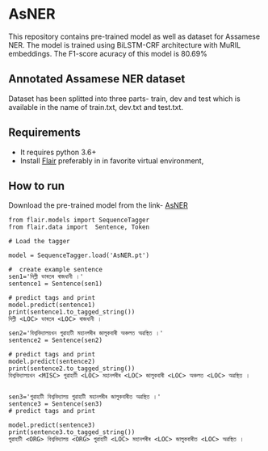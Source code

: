 # AsNER

This repository contains pre-trained model as well as dataset for Assamese NER. The model is trained using BiLSTM-CRF architecture with MuRIL embeddings. The F1-score acuracy of this model is 80.69%

## Annotated Assamese NER dataset 

Dataset has been splitted into three parts- train, dev and test which is available in the name of train.txt, dev.txt and test.txt.

## Requirements

* It requires python 3.6+
* Install [Flair](https://github.com/flairNLP/flair) preferably  in in favorite virtual environment, 


## How to run

Download the pre-trained model from the link- [AsNER](https://drive.google.com/file/d/1sqBxuujk9yOPcXkQTvONgQlP93qt0EJD/view?usp=sharing)

```
from flair.models import SequenceTagger
from flair.data import  Sentence, Token

# Load the tagger

model = SequenceTagger.load('AsNER.pt')

#  create example sentence
sen1='দিল্লী ভাৰতৰ ৰাজধানী ।'
sentence1 = Sentence(sen1)

# predict tags and print
model.predict(sentence1)
print(sentence1.to_tagged_string())
দিল্লী <LOC> ভাৰতৰ <LOC> ৰাজধানী ।

sen2='বিশ্ববিদ্যালয়খন গুৱাহাটী মহানগৰীৰ জালুকবাৰী অঞ্চলত অৱস্থিত ।'
sentence2 = Sentence(sen2)

# predict tags and print
model.predict(sentence2)  
print(sentence2.to_tagged_string())
বিশ্ববিদ্যালয়খন <MISC> গুৱাহাটী <LOC> মহানগৰীৰ <LOC> জালুকবাৰী <LOC> অঞ্চলত <LOC> অৱস্থিত ।


sen3='গুৱাহাটী বিশ্ববিদ্যালয় গুৱাহাটী মহানগৰীৰ জালুকবাৰীত অৱস্থিত ।'
sentence3 = Sentence(sen3)
# predict tags and print

model.predict(sentence3)
print(sentence3.to_tagged_string())
গুৱাহাটী <ORG> বিশ্ববিদ্যালয় <ORG> গুৱাহাটী <LOC> মহানগৰীৰ <LOC> জালুকবাৰীত <LOC> অৱস্থিত ।

```



